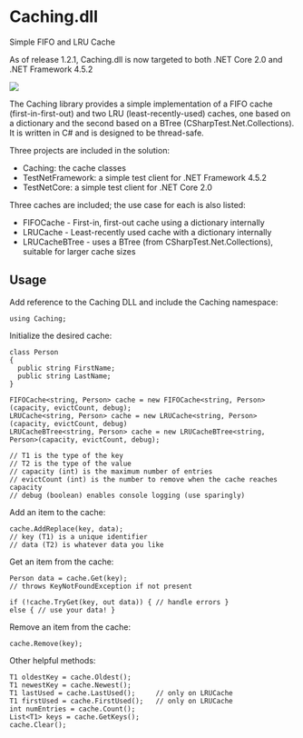 # Caching.dll

Simple FIFO and LRU Cache

As of release 1.2.1, Caching.dll is now targeted to both .NET Core 2.0 and .NET Framework 4.5.2

[![][nuget-img]][nuget]

[nuget]:     https://www.nuget.org/packages/Caching.dll/
[nuget-img]: https://badge.fury.io/nu/Object.svg

The Caching library provides a simple implementation of a FIFO cache (first-in-first-out) and two LRU (least-recently-used) caches, one based on a dictionary and the second based on a BTree (CSharpTest.Net.Collections).  It is written in C# and is designed to be thread-safe.

Three projects are included in the solution:

- Caching: the cache classes
- TestNetFramework: a simple test client for .NET Framework 4.5.2
- TestNetCore: a simple test client for .NET Core 2.0

Three caches are included; the use case for each is also listed:

- FIFOCache - First-in, first-out cache using a dictionary internally
- LRUCache - Least-recently used cache with a dictionary internally 
- LRUCacheBTree - uses a BTree (from CSharpTest.Net.Collections), suitable for larger cache sizes
 
## Usage

Add reference to the Caching DLL and include the Caching namespace:
```
using Caching;
```

Initialize the desired cache:
```
class Person
{
  public string FirstName;
  public string LastName;
}

FIFOCache<string, Person> cache = new FIFOCache<string, Person>(capacity, evictCount, debug);
LRUCache<string, Person> cache = new LRUCache<string, Person>(capacity, evictCount, debug)
LRUCacheBTree<string, Person> cache = new LRUCacheBTree<string, Person>(capacity, evictCount, debug);

// T1 is the type of the key
// T2 is the type of the value
// capacity (int) is the maximum number of entries
// evictCount (int) is the number to remove when the cache reaches capacity
// debug (boolean) enables console logging (use sparingly)
```

Add an item to the cache:
```
cache.AddReplace(key, data);
// key (T1) is a unique identifier
// data (T2) is whatever data you like
```

Get an item from the cache:
```
Person data = cache.Get(key);
// throws KeyNotFoundException if not present

if (!cache.TryGet(key, out data)) { // handle errors }
else { // use your data! }
```

Remove an item from the cache:
```
cache.Remove(key);
```

Other helpful methods:
```
T1 oldestKey = cache.Oldest();
T1 newestKey = cache.Newest();
T1 lastUsed = cache.LastUsed();  	// only on LRUCache
T1 firstUsed = cache.FirstUsed();   // only on LRUCache
int numEntries = cache.Count();
List<T1> keys = cache.GetKeys();
cache.Clear();
```
